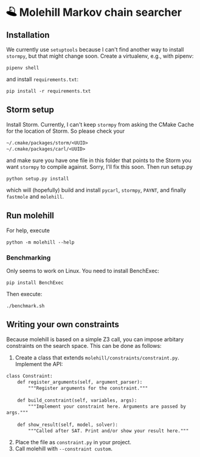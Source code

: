 # <img src="resources/molehill.svg" alt="Molehill Logo" height="25"/> Molehill Markov chain searcher 

## Installation

We currently use `setuptools` because I can't find another way to install `stormpy`, but that might change soon.
Create a virtualenv, e.g., with pipenv:
```
pipenv shell
```
and install `requirements.txt`:
```
pip install -r requirements.txt
```

## Storm setup

Install Storm. Currently, I can't keep `stormpy` from asking the CMake Cache for the location of Storm. So please check your
```
~/.cmake/packages/storm/<UUID>
~/.cmake/packages/carl/<UUID>
```
and make sure you have one file in this folder that points to the Storm you want `stormpy` to compile against. Sorry, I'll fix this soon.
Then run setup.py
```
python setup.py install
```
which will (hopefully) build and install `pycarl`, `stormpy`, `PAYNT`, and finally `fastmole` and `molehill`.

## Run molehill

For help, execute
```
python -m molehill --help
```

### Benchmarking

Only seems to work on Linux. You need to install BenchExec:
```
pip install BenchExec
```

Then execute:
```
./benchmark.sh
```

## Writing your own constraints

Because molehill is based on a simple Z3 call, you can impose arbitary constraints on the search space. This can be done as follows:

1.  Create a class that extends `molehill/constraints/constraint.py`. Implement the API:
```
class Constraint:
    def register_arguments(self, argument_parser):
        """Register arguments for the constraint."""

    def build_constraint(self, variables, args):
        """Implement your constraint here. Arguments are passed by args."""

    def show_result(self, model, solver):
        """Called after SAT. Print and/or show your result here."""
```
2. Place the file as `constraint.py` in your project.
3. Call molehill with `--constraint custom`.

